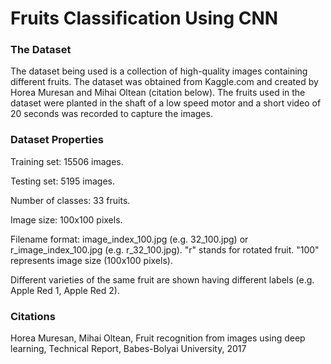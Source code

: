 # Fruits Classification Using CNN

### The Dataset
The dataset being used is a collection of high-quality images containing different fruits. The dataset was obtained from Kaggle.com and created by Horea Muresan and Mihai Oltean (citation below). The fruits used in the dataset were planted in the shaft of a low speed motor and a short video of 20 seconds was recorded to capture the images.


### Dataset Properties
Training set: 15506 images.

Testing set: 5195 images.

Number of classes: 33 fruits.

Image size: 100x100 pixels.

Filename format: image_index_100.jpg (e.g. 32_100.jpg) or r_image_index_100.jpg (e.g. r_32_100.jpg). "r" stands for rotated fruit. "100" represents image size (100x100 pixels).

Different varieties of the same fruit are shown having different labels (e.g. Apple Red 1, Apple Red 2).


### Citations
Horea Muresan, Mihai Oltean, Fruit recognition from images using deep learning, Technical Report, Babes-Bolyai University, 2017

